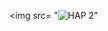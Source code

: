 <img src= "![HAP 2](https://github.com/HAP-healthandpsichology/HAP/assets/104834577/1d29387f-a37b-4648-aa94-c2dba0b01d1d)"

